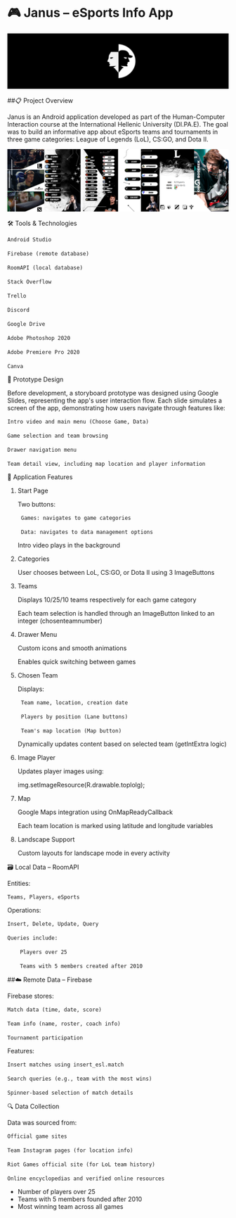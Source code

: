 # 🎮 Janus – eSports Info App

  ![alt text](./Banner.png)

##📋 Project Overview

Janus is an Android application developed as part of the Human-Computer Interaction course at the International Hellenic University (DI.PA.E). The goal was to build an informative app about eSports teams and tournaments in three game categories: League of Legends (LoL), CS:GO, and Dota II.

![alt text](./all.png)

🛠️ Tools & Technologies

    Android Studio

    Firebase (remote database)

    RoomAPI (local database)

    Stack Overflow

    Trello

    Discord

    Google Drive

    Adobe Photoshop 2020

    Adobe Premiere Pro 2020

    Canva

🧪 Prototype Design

Before development, a storyboard prototype was designed using Google Slides, representing the app's user interaction flow. Each slide simulates a screen of the app, demonstrating how users navigate through features like:

    Intro video and main menu (Choose Game, Data)

    Game selection and team browsing

    Drawer navigation menu

    Team detail view, including map location and player information

📱 Application Features
1. Start Page

    Two buttons:

        Games: navigates to game categories

        Data: navigates to data management options

    Intro video plays in the background

2. Categories

    User chooses between LoL, CS:GO, or Dota II using 3 ImageButtons

3. Teams

    Displays 10/25/10 teams respectively for each game category

    Each team selection is handled through an ImageButton linked to an integer (chosenteamnumber)

4. Drawer Menu

    Custom icons and smooth animations

    Enables quick switching between games

5. Chosen Team

    Displays:

        Team name, location, creation date

        Players by position (Lane buttons)

        Team's map location (Map button)

    Dynamically updates content based on selected team (getIntExtra logic)

6. Image Player

    Updates player images using:

    img.setImageResource(R.drawable.toplolg);

7. Map

    Google Maps integration using OnMapReadyCallback

    Each team location is marked using latitude and longitude variables

8. Landscape Support

    Custom layouts for landscape mode in every activity

🗃️ Local Data – RoomAPI

Entities:

    Teams, Players, eSports

Operations:

    Insert, Delete, Update, Query

    Queries include:

        Players over 25

        Teams with 5 members created after 2010

##☁️ Remote Data – Firebase

Firebase stores:

    Match data (time, date, score)

    Team info (name, roster, coach info)

    Tournament participation

Features:

    Insert matches using insert_esl.match

    Search queries (e.g., team with the most wins)

    Spinner-based selection of match details

🔍 Data Collection

Data was sourced from:

    Official game sites

    Team Instagram pages (for location info)

    Riot Games official site (for LoL team history)

    Online encyclopedias and verified online resources
  - Number of players over 25
  - Teams with 5 members founded after 2010
  - Most winning team across all games
